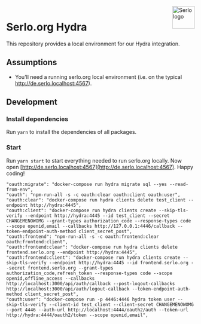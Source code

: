 <img src="https://assets.serlo.org/meta/logo.png" alt="Serlo logo" title="Serlo" align="right" height="60" />

# Serlo.org Hydra

This repository provides a local environment for our Hydra integration.

## Assumptions

- You'll need a running serlo.org local environment (i.e. on the typical http://de.serlo.localhost:4567).

## Development

### Install dependencies

Run `yarn` to install the dependencies of all packages.

### Start

Run `yarn start` to start everything needed to run serlo.org locally.
Now open [http://de.serlo.localhost:4567](http://de.serlo.localhost:4567). Happy coding!

    "oauth:migrate": "docker-compose run hydra migrate sql --yes --read-from-env",
    "oauth": "npm-run-all -s -c oauth:clear oauth:client oauth:user",
    "oauth:clear": "docker-compose run hydra clients delete test_client --endpoint http://hydra:4445",
    "oauth:client": "docker-compose run hydra clients create --skip-tls-verify --endpoint http://hydra:4445 --id test_client --secret CHANGEMENOWOMG --grant-types authorization_code --response-types code --scope openid,email --callbacks http://127.0.0.1:4446/callback --token-endpoint-auth-method client_secret_post",
    "oauth:frontend": "npm-run-all -s -c oauth:frontend:clear oauth:frontend:client",
    "oauth:frontend:clear": "docker-compose run hydra clients delete frontend.serlo.org --endpoint http://hydra:4445",
    "oauth:frontend:client": "docker-compose run hydra clients create --skip-tls-verify --endpoint http://hydra:4445 --id frontend.serlo.org --secret frontend.serlo.org --grant-types authorization_code,refresh_token --response-types code --scope openid,offline_access --callbacks http://localhost:3000/api/auth/callback --post-logout-callbacks http://localhost:3000/api/auth/logout-callback --token-endpoint-auth-method client_secret_post",
    "oauth:user": "docker-compose run -p 4446:4446 hydra token user --skip-tls-verify --client-id test_client --client-secret CHANGEMENOWOMG --port 4446 --auth-url http://localhost:4444/oauth2/auth --token-url http://hydra:4444/oauth2/token --scope openid,email",
